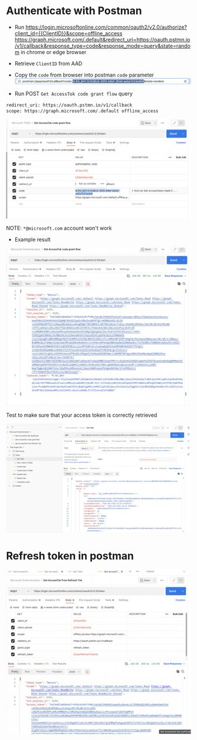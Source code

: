 # Authenticate with Postman

- Run https://login.microsoftonline.com/common/oauth2/v2.0/authorize?client_id={{ClientID}}&scope=offline_access https://graph.microsoft.com/.default&redirect_uri=https://oauth.pstmn.io/v1/callback&response_type=code&response_mode=query&state=random in chrome or edge browser
- Retrieve `ClientID` from AAD

- Copy the `code` from browser into postman `code` parameter  
  ![](./assets/microsoft-auth-get-accesstok-auth-code.png)


- Run POST `Get AccessTok code grant flow` query


```
redirect_uri: https://oauth.pstmn.io/v1/callback
scope: https://graph.microsoft.com/.default offline_access
```

![](./assets/microsoft-auth-get-accesstok-code-grant-flow.png)


NOTE: `*@microsoft.com` account won't work

- Example result

![](./assets/microsoft-auth-get-accesstok-result.png)

Test to make sure that your access token is correctly retrieved

![](./assets/microsoft-auth-retrieve-tasks-test.png)



# Refresh token in postman
![](./assets/microsoft-auth-refreshtok.png)



